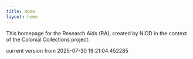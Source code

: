 ```yaml
---
title: Home
layout: home
---
```


This homepage for the Research Aids (RA), created by NIOD in the context of the Colonial Collections project. 


current version from 2025-07-30 19:21:04.452285